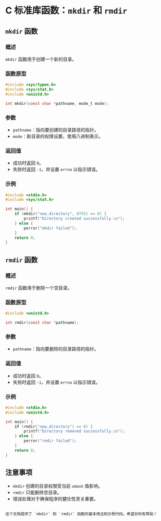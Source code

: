 # C 标准库函数：`mkdir` 和 `rmdir`

## `mkdir` 函数

### 概述

`mkdir` 函数用于创建一个新的目录。

### 函数原型

```c
#include <sys/types.h>
#include <sys/stat.h>
#include <unistd.h>

int mkdir(const char *pathname, mode_t mode);
```

### 参数

- `pathname`：指向要创建的目录路径的指针。
- `mode`：新目录的权限设置，使用八进制表示。

### 返回值

- 成功时返回 `0`。
- 失败时返回 `-1`，并设置 `errno` 以指示错误。

### 示例

```c
#include <stdio.h>
#include <sys/stat.h>

int main() {
    if (mkdir("new_directory", 0755) == 0) {
        printf("Directory created successfully.\n");
    } else {
        perror("mkdir failed");
    }
    return 0;
}
```

## `rmdir` 函数

### 概述

`rmdir` 函数用于删除一个空目录。

### 函数原型

```c
#include <unistd.h>

int rmdir(const char *pathname);
```

### 参数

- `pathname`：指向要删除的目录路径的指针。

### 返回值

- 成功时返回 `0`。
- 失败时返回 `-1`，并设置 `errno` 以指示错误。

### 示例

```c
#include <stdio.h>
#include <unistd.h>

int main() {
    if (rmdir("new_directory") == 0) {
        printf("Directory removed successfully.\n");
    } else {
        perror("rmdir failed");
    }
    return 0;
}
```

## 注意事项

- `mkdir` 创建的目录权限受当前 `umask` 值影响。
- `rmdir` 只能删除空目录。
- 错误处理对于确保程序的健壮性至关重要。

```

这个文档提供了 `mkdir` 和 `rmdir` 函数的基本用法和示例代码。希望对你有帮助！